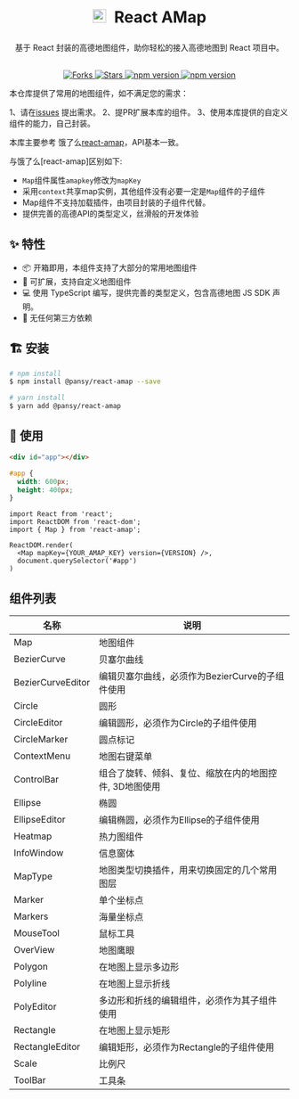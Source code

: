 <h1 align="center" style="line-height: 50px; height: 50px">
  <img height="24" src="https://cdn.jsdelivr.net/gh/wangxingkang/pictures@latest/imgs/amap-logo.svg" />
  <span style="padding-left: 8px">React AMap<span>
</h1>

<div align="center">
  基于 React 封装的高德地图组件，助你轻松的接入高德地图到 React 项目中。
</div>

<br />

<p align="center">
  <a href="https://github.com/pansyjs/react-amap/network">
    <img src="https://img.shields.io/github/forks/pansyjs/react-amap.svg" alt="Forks">
  </a>
  <a href="https://github.com/pansyjs/react-amap/stargazers">
    <img src="https://img.shields.io/github/stars/pansyjs/react-amap.svg" alt="Stars">
  </a>
  <a href="https://www.npmjs.com/package/@pansy/react-amap">
    <img src="https://img.shields.io/npm/v/@pansy/react-amap.svg" alt="npm version">
  </a>
  <a href="https://packagephobia.com/result?p=@pansy/react-amap">
    <img src="https://packagephobia.com/badge?p=@pansy/react-amap" alt="npm version">
  </a>
</p>

本仓库提供了常用的地图组件，如不满足您的需求：

1、请在[issues](https://github.com/pansyjs/react-amap/issues) 提出需求。
2、提PR扩展本库的组件。
3、使用本库提供的自定义组件的能力，自己封装。

本库主要参考 饿了么[react-amap](https://github.com/ElemeFE/react-amap)，API基本一致。

与饿了么[react-amap]区别如下:

- `Map`组件属性`amapkey`修改为`mapKey`
- 采用`context`共享map实例，其他组件没有必要一定是`Map`组件的子组件
- Map组件不支持加载插件，由项目封装的子组件代替。
- 提供完善的高德API的类型定义，丝滑般的开发体验

## ✨ 特性

- 📦 开箱即用，本组件支持了大部分的常用地图组件
- 🎉 可扩展，支持自定义地图组件
- 💻 使用 TypeScript 编写，提供完善的类型定义，包含高德地图 JS SDK 声明。
- 💝 无任何第三方依赖

## 🏗 安装

```sh
# npm install
$ npm install @pansy/react-amap --save

# yarn install
$ yarn add @pansy/react-amap
```

## 🔨 使用

```html
<div id="app"></div>
```

```css
#app {
  width: 600px;
  height: 400px;
}
```

```tsx | pure
import React from 'react';
import ReactDOM from 'react-dom';
import { Map } from 'react-amap';

ReactDOM.render(
  <Map mapKey={YOUR_AMAP_KEY} version={VERSION} />,
  document.querySelector('#app')
)
```

## 组件列表

|名称|说明|
|--|--|
|Map|地图组件|
|BezierCurve|贝塞尔曲线|
|BezierCurveEditor|编辑贝塞尔曲线，必须作为BezierCurve的子组件使用|
|Circle|圆形|
|CircleEditor|编辑圆形，必须作为Circle的子组件使用|
|CircleMarker|圆点标记|
|ContextMenu|地图右键菜单|
|ControlBar|组合了旋转、倾斜、复位、缩放在内的地图控件, 3D地图使用|
|Ellipse|椭圆|
|EllipseEditor|编辑椭圆，必须作为Ellipse的子组件使用|
|Heatmap|热力图组件|
|InfoWindow|信息窗体|
|MapType|地图类型切换插件，用来切换固定的几个常用图层|
|Marker|单个坐标点|
|Markers|海量坐标点|
|MouseTool|鼠标工具|
|OverView|地图鹰眼|
|Polygon|在地图上显示多边形|
|Polyline|在地图上显示折线|
|PolyEditor|多边形和折线的编辑组件，必须作为其子组件使用|
|Rectangle|在地图上显示矩形|
|RectangleEditor|编辑矩形，必须作为Rectangle的子组件使用|
|Scale|比例尺|
|ToolBar|工具条|

